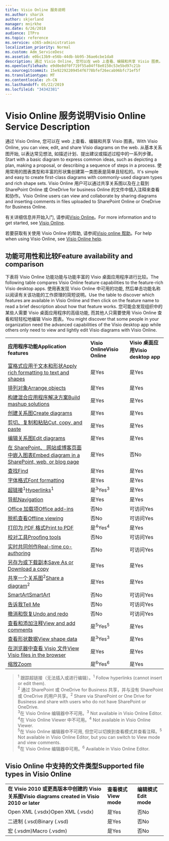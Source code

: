 ```yaml
---
title: Visio Online 服务说明
ms.author: sharik
author: skjerland
manager: mnirkhe
ms.date: 6/26/2018
audience: ITPro
ms.topic: reference
ms.service: o365-administration
localization_priority: Normal
ms.custom: Adm_ServiceDesc
ms.assetid: e0bc13b9-e56b-44db-bb95-36ae6cbe1da8
description: 通过 Visio Online, 您可以在 web 上查看、编辑和共享 Visio 图表。 从基本关系图开始, 以表达常见想法, 如描述计划、提出建议或描述过程中的一系列步骤。 使用常用的图表类型和丰富的形状集创建第一类图表是简单且轻松的。 Visio Online 用户可以通过共享关系图以及在上载到 SharePoint Online 或 OneDrive for business Online 的文件中插入注释来查看和协作。
ms.openlocfilehash: e9d0e8df0f719f55a04ff8e0150c53e5bd97c21b
ms.sourcegitcommit: 15e92292209454f6778bfef26ecab96bfc71ef5f
ms.translationtype: MT
ms.contentlocale: zh-CN
ms.lasthandoff: 05/22/2019
ms.locfileid: "34342381"
---
```

# <a name="visio-online-service-description"></a><span data-ttu-id="6aa1b-106">Visio Online 服务说明</span><span class="sxs-lookup"><span data-stu-id="6aa1b-106">Visio Online Service Description</span></span>

<span data-ttu-id="6aa1b-107">通过 Visio Online, 您可以在 web 上查看、编辑和共享 Visio 图表。</span><span class="sxs-lookup"><span data-stu-id="6aa1b-107">With Visio Online, you can view, edit, and share Visio diagrams on the web.</span></span> <span data-ttu-id="6aa1b-108">从基本关系图开始, 以表达常见想法, 如描述计划、提出建议或描述过程中的一系列步骤。</span><span class="sxs-lookup"><span data-stu-id="6aa1b-108">Start with a basic diagram to express common ideas, such as depicting a plan, making a proposal, or describing a sequence of steps in a process.</span></span> <span data-ttu-id="6aa1b-109">使用常用的图表类型和丰富的形状集创建第一类图表是简单且轻松的。</span><span class="sxs-lookup"><span data-stu-id="6aa1b-109">It's simple and easy to create first-class diagrams with commonly-used diagram types and rich shape sets.</span></span> <span data-ttu-id="6aa1b-110">Visio Online 用户可以通过共享关系图以及在上载到 SharePoint Online 或 OneDrive for business Online 的文件中插入注释来查看和协作。</span><span class="sxs-lookup"><span data-stu-id="6aa1b-110">Visio Online users can view and collaborate by sharing diagrams and inserting comments in files uploaded to SharePoint Online or OneDrive for Business Online.</span></span>
  
<span data-ttu-id="6aa1b-111">有关详细信息并开始入门, 请参阅[Visio Online](https://products.office.com/en-US/visio/visio-online)。</span><span class="sxs-lookup"><span data-stu-id="6aa1b-111">For more information and to get started, see [Visio Online](https://products.office.com/en-US/visio/visio-online).</span></span>
  
<span data-ttu-id="6aa1b-112">若要获取有关使用 Visio Online 的帮助, 请参阅[Visio online 帮助](https://go.microsoft.com/fwlink/?linkid=855982)。</span><span class="sxs-lookup"><span data-stu-id="6aa1b-112">For help when using Visio Online, see [Visio Online help](https://go.microsoft.com/fwlink/?linkid=855982).</span></span>
  
## <a name="feature-availability-and-comparison"></a><span data-ttu-id="6aa1b-113">功能可用性和比较</span><span class="sxs-lookup"><span data-stu-id="6aa1b-113">Feature availability and comparison</span></span>

<span data-ttu-id="6aa1b-114">下表将 Visio Online 功能功能与功能丰富的 Visio 桌面应用程序进行比较。</span><span class="sxs-lookup"><span data-stu-id="6aa1b-114">The following table compares Visio Online feature capabilities to the feature-rich Visio desktop apps.</span></span> <span data-ttu-id="6aa1b-115">使用表发现 Visio Online 中可用的功能, 然后单击功能名称以阅读有关该功能的工作原理的简短说明。</span><span class="sxs-lookup"><span data-stu-id="6aa1b-115">Use the table to discover which features are available in Visio Online and then click on the feature name to read a brief description about how that feature works.</span></span> <span data-ttu-id="6aa1b-116">您可能会发现组织中的某些人需要 Visio 桌面应用程序的高级功能, 而其他人只需要使用 Visio Online 查看和轻轻松地编辑 Visio 图表。</span><span class="sxs-lookup"><span data-stu-id="6aa1b-116">You might discover that some people in your organization need the advanced capabilities of the Visio desktop app while others only need to view and lightly edit Visio diagrams with Visio Online.</span></span> 
  
||||
|:-----|:-----|:-----|
|<span data-ttu-id="6aa1b-117">**应用程序功能**</span><span class="sxs-lookup"><span data-stu-id="6aa1b-117">**Application features**</span></span> <br/> |<span data-ttu-id="6aa1b-118">**Visio Online**</span><span class="sxs-lookup"><span data-stu-id="6aa1b-118">**Visio Online**</span></span> <br/> |<span data-ttu-id="6aa1b-119">**Visio 桌面应用**</span><span class="sxs-lookup"><span data-stu-id="6aa1b-119">**Visio desktop app**</span></span> <br/> |
|[<span data-ttu-id="6aa1b-120">富格式应用于文本和形状</span><span class="sxs-lookup"><span data-stu-id="6aa1b-120">Apply rich formatting to text and shapes</span></span>](visio-online.md#BM_1) <br/> |<span data-ttu-id="6aa1b-121">是</span><span class="sxs-lookup"><span data-stu-id="6aa1b-121">Yes</span></span>  <br/> |<span data-ttu-id="6aa1b-122">是</span><span class="sxs-lookup"><span data-stu-id="6aa1b-122">Yes</span></span>  <br/> |
|[<span data-ttu-id="6aa1b-123">排列对象</span><span class="sxs-lookup"><span data-stu-id="6aa1b-123">Arrange objects</span></span>](visio-online.md#BM_2) <br/> |<span data-ttu-id="6aa1b-124">是</span><span class="sxs-lookup"><span data-stu-id="6aa1b-124">Yes</span></span>  <br/> |<span data-ttu-id="6aa1b-125">是</span><span class="sxs-lookup"><span data-stu-id="6aa1b-125">Yes</span></span>  <br/> |
|[<span data-ttu-id="6aa1b-126">构建混合应用程序解决方案</span><span class="sxs-lookup"><span data-stu-id="6aa1b-126">Build mashup solutions</span></span>](visio-online.md#BM_3) <br/> |<span data-ttu-id="6aa1b-127">是</span><span class="sxs-lookup"><span data-stu-id="6aa1b-127">Yes</span></span>  <br/> |<span data-ttu-id="6aa1b-128">是</span><span class="sxs-lookup"><span data-stu-id="6aa1b-128">Yes</span></span>  <br/> |
|[<span data-ttu-id="6aa1b-129">创建关系图</span><span class="sxs-lookup"><span data-stu-id="6aa1b-129">Create diagrams</span></span>](visio-online.md#BM_4) <br/> |<span data-ttu-id="6aa1b-130">是</span><span class="sxs-lookup"><span data-stu-id="6aa1b-130">Yes</span></span>  <br/> |<span data-ttu-id="6aa1b-131">是</span><span class="sxs-lookup"><span data-stu-id="6aa1b-131">Yes</span></span>  <br/> |
|[<span data-ttu-id="6aa1b-132">剪切、复制和粘贴</span><span class="sxs-lookup"><span data-stu-id="6aa1b-132">Cut, copy, and paste</span></span>](visio-online.md#BM_5) <br/> |<span data-ttu-id="6aa1b-133">是</span><span class="sxs-lookup"><span data-stu-id="6aa1b-133">Yes</span></span>  <br/> |<span data-ttu-id="6aa1b-134">是</span><span class="sxs-lookup"><span data-stu-id="6aa1b-134">Yes</span></span>  <br/> |
|[<span data-ttu-id="6aa1b-135">编辑关系图</span><span class="sxs-lookup"><span data-stu-id="6aa1b-135">Edit diagrams</span></span>](visio-online.md#BM_6) <br/> |<span data-ttu-id="6aa1b-136">是</span><span class="sxs-lookup"><span data-stu-id="6aa1b-136">Yes</span></span>  <br/> |<span data-ttu-id="6aa1b-137">是</span><span class="sxs-lookup"><span data-stu-id="6aa1b-137">Yes</span></span>  <br/> |
|[<span data-ttu-id="6aa1b-138">在 SharePoint、 网站或博客页面中嵌入图表</span><span class="sxs-lookup"><span data-stu-id="6aa1b-138">Embed diagram in a SharePoint, web, or blog page</span></span>](visio-online.md#BM_7) <br/> |<span data-ttu-id="6aa1b-139">是</span><span class="sxs-lookup"><span data-stu-id="6aa1b-139">Yes</span></span>  <br/> |<span data-ttu-id="6aa1b-140">否</span><span class="sxs-lookup"><span data-stu-id="6aa1b-140">No</span></span>  <br/> |
|[<span data-ttu-id="6aa1b-141">查找</span><span class="sxs-lookup"><span data-stu-id="6aa1b-141">Find</span></span>](visio-online.md#BM_8) <br/> |<span data-ttu-id="6aa1b-142">是</span><span class="sxs-lookup"><span data-stu-id="6aa1b-142">Yes</span></span>  <br/> |<span data-ttu-id="6aa1b-143">是</span><span class="sxs-lookup"><span data-stu-id="6aa1b-143">Yes</span></span>  <br/> |
|[<span data-ttu-id="6aa1b-144">字体格式</span><span class="sxs-lookup"><span data-stu-id="6aa1b-144">Font formatting</span></span>](visio-online.md#BM_9) <br/> |<span data-ttu-id="6aa1b-145">是</span><span class="sxs-lookup"><span data-stu-id="6aa1b-145">Yes</span></span>  <br/> |<span data-ttu-id="6aa1b-146">是</span><span class="sxs-lookup"><span data-stu-id="6aa1b-146">Yes</span></span>  <br/> |
|<span data-ttu-id="6aa1b-147">[超链接](visio-online.md#BM_10)<sup>1</sup></span><span class="sxs-lookup"><span data-stu-id="6aa1b-147">[Hyperlinks](visio-online.md#BM_10)<sup>1</sup></span></span> <br/> |<span data-ttu-id="6aa1b-148">是<sup>3</sup></span><span class="sxs-lookup"><span data-stu-id="6aa1b-148">Yes<sup>3</sup></span></span> <br/> |<span data-ttu-id="6aa1b-149">是</span><span class="sxs-lookup"><span data-stu-id="6aa1b-149">Yes</span></span>  <br/> |
|[<span data-ttu-id="6aa1b-150">导航</span><span class="sxs-lookup"><span data-stu-id="6aa1b-150">Navigation</span></span>](visio-online.md#BM_11) <br/> |<span data-ttu-id="6aa1b-151">是</span><span class="sxs-lookup"><span data-stu-id="6aa1b-151">Yes</span></span>  <br/> |<span data-ttu-id="6aa1b-152">是</span><span class="sxs-lookup"><span data-stu-id="6aa1b-152">Yes</span></span>  <br/> |
|[<span data-ttu-id="6aa1b-153">Office 加载项</span><span class="sxs-lookup"><span data-stu-id="6aa1b-153">Office add-ins</span></span>](visio-online.md#BM_12) <br/> |<span data-ttu-id="6aa1b-154">否</span><span class="sxs-lookup"><span data-stu-id="6aa1b-154">No</span></span>  <br/> |<span data-ttu-id="6aa1b-155">可访问</span><span class="sxs-lookup"><span data-stu-id="6aa1b-155">Yes</span></span>  <br/> |
|[<span data-ttu-id="6aa1b-156">脱机查看</span><span class="sxs-lookup"><span data-stu-id="6aa1b-156">Offline viewing</span></span>](visio-online.md#BM_13) <br/> |<span data-ttu-id="6aa1b-157">否</span><span class="sxs-lookup"><span data-stu-id="6aa1b-157">No</span></span>  <br/> |<span data-ttu-id="6aa1b-158">可访问</span><span class="sxs-lookup"><span data-stu-id="6aa1b-158">Yes</span></span>  <br/> |
|[<span data-ttu-id="6aa1b-159">打印为 PDF 格式</span><span class="sxs-lookup"><span data-stu-id="6aa1b-159">Print to PDF </span></span>](visio-online.md#BM_14) <br/> |<span data-ttu-id="6aa1b-160">是<sup>4</sup></span><span class="sxs-lookup"><span data-stu-id="6aa1b-160">Yes<sup>4</sup></span></span> <br/> |<span data-ttu-id="6aa1b-161">是</span><span class="sxs-lookup"><span data-stu-id="6aa1b-161">Yes</span></span>  <br/> |
|[<span data-ttu-id="6aa1b-162">校对工具</span><span class="sxs-lookup"><span data-stu-id="6aa1b-162">Proofing tools</span></span>](visio-online.md#BM_15) <br/> |<span data-ttu-id="6aa1b-163">否</span><span class="sxs-lookup"><span data-stu-id="6aa1b-163">No</span></span>  <br/> |<span data-ttu-id="6aa1b-164">可访问</span><span class="sxs-lookup"><span data-stu-id="6aa1b-164">Yes</span></span>  <br/> |
|[<span data-ttu-id="6aa1b-165">实时共同创作</span><span class="sxs-lookup"><span data-stu-id="6aa1b-165">Real-time co-authoring</span></span>](visio-online.md#BM_16) <br/> |<span data-ttu-id="6aa1b-166">否</span><span class="sxs-lookup"><span data-stu-id="6aa1b-166">No</span></span>  <br/> |<span data-ttu-id="6aa1b-167">可访问</span><span class="sxs-lookup"><span data-stu-id="6aa1b-167">Yes</span></span>  <br/> |
|[<span data-ttu-id="6aa1b-168">另存为或下载副本</span><span class="sxs-lookup"><span data-stu-id="6aa1b-168">Save As or Download a copy</span></span>](visio-online.md#BM_17) <br/> |<span data-ttu-id="6aa1b-169">是</span><span class="sxs-lookup"><span data-stu-id="6aa1b-169">Yes</span></span>  <br/> |<span data-ttu-id="6aa1b-170">是</span><span class="sxs-lookup"><span data-stu-id="6aa1b-170">Yes</span></span>  <br/> |
|<span data-ttu-id="6aa1b-171">[共享一个关系图](visio-online.md#BM_18)<sup>2</sup></span><span class="sxs-lookup"><span data-stu-id="6aa1b-171">[Share a diagram](visio-online.md#BM_18)<sup>2</sup></span></span> <br/> |<span data-ttu-id="6aa1b-172">是</span><span class="sxs-lookup"><span data-stu-id="6aa1b-172">Yes</span></span>  <br/> |<span data-ttu-id="6aa1b-173">是</span><span class="sxs-lookup"><span data-stu-id="6aa1b-173">Yes</span></span>  <br/> |
|[<span data-ttu-id="6aa1b-174">SmartArt</span><span class="sxs-lookup"><span data-stu-id="6aa1b-174">SmartArt</span></span>](visio-online.md#BM_19) <br/> |<span data-ttu-id="6aa1b-175">否</span><span class="sxs-lookup"><span data-stu-id="6aa1b-175">No</span></span>  <br/> |<span data-ttu-id="6aa1b-176">可访问</span><span class="sxs-lookup"><span data-stu-id="6aa1b-176">Yes</span></span>  <br/> |
|[<span data-ttu-id="6aa1b-177">告诉我</span><span class="sxs-lookup"><span data-stu-id="6aa1b-177">Tell Me</span></span>](visio-online.md#BM_20) <br/> |<span data-ttu-id="6aa1b-178">否</span><span class="sxs-lookup"><span data-stu-id="6aa1b-178">No</span></span>  <br/> |<span data-ttu-id="6aa1b-179">可访问</span><span class="sxs-lookup"><span data-stu-id="6aa1b-179">Yes</span></span>  <br/> |
|[<span data-ttu-id="6aa1b-180">撤消和恢复</span><span class="sxs-lookup"><span data-stu-id="6aa1b-180">Undo and redo</span></span>](visio-online.md#BM_21) <br/> |<span data-ttu-id="6aa1b-181">否</span><span class="sxs-lookup"><span data-stu-id="6aa1b-181">No</span></span>  <br/> |<span data-ttu-id="6aa1b-182">可访问</span><span class="sxs-lookup"><span data-stu-id="6aa1b-182">Yes</span></span>  <br/> |
|[<span data-ttu-id="6aa1b-183">查看和添加注释</span><span class="sxs-lookup"><span data-stu-id="6aa1b-183">View and add comments</span></span>](visio-online.md#BM_22) <br/> |<span data-ttu-id="6aa1b-184">是<sup>5</sup></span><span class="sxs-lookup"><span data-stu-id="6aa1b-184">Yes<sup>5</sup></span></span> <br/> |<span data-ttu-id="6aa1b-185">是</span><span class="sxs-lookup"><span data-stu-id="6aa1b-185">Yes</span></span>  <br/> |
|[<span data-ttu-id="6aa1b-186">查看形状数据</span><span class="sxs-lookup"><span data-stu-id="6aa1b-186">View shape data</span></span>](visio-online.md#BM_23) <br/> |<span data-ttu-id="6aa1b-187">是<sup>3</sup></span><span class="sxs-lookup"><span data-stu-id="6aa1b-187">Yes<sup>3</sup></span></span> <br/> |<span data-ttu-id="6aa1b-188">是</span><span class="sxs-lookup"><span data-stu-id="6aa1b-188">Yes</span></span>  <br/> |
|[<span data-ttu-id="6aa1b-189">在浏览器中查看 Visio 文件</span><span class="sxs-lookup"><span data-stu-id="6aa1b-189">View Visio files in the browser</span></span>](visio-online.md#BM_24) <br/> |<span data-ttu-id="6aa1b-190">是</span><span class="sxs-lookup"><span data-stu-id="6aa1b-190">Yes</span></span>  <br/> |<span data-ttu-id="6aa1b-191">是</span><span class="sxs-lookup"><span data-stu-id="6aa1b-191">Yes</span></span>  <br/> |
|[<span data-ttu-id="6aa1b-192">缩放</span><span class="sxs-lookup"><span data-stu-id="6aa1b-192">Zoom</span></span>](visio-online.md#BM_25) <br/> |<span data-ttu-id="6aa1b-193">是<sup>6</sup></span><span class="sxs-lookup"><span data-stu-id="6aa1b-193">Yes<sup>6</sup></span></span> <br/> |<span data-ttu-id="6aa1b-194">是</span><span class="sxs-lookup"><span data-stu-id="6aa1b-194">Yes</span></span>  <br/> |
   
> <span data-ttu-id="6aa1b-195"><sup>1</sup> 跟踪超链接（无法插入或进行编辑）。</span><span class="sxs-lookup"><span data-stu-id="6aa1b-195"><sup>1</sup> Follow hyperlinks (cannot insert or edit them).</span></span> 
<br/><span data-ttu-id="6aa1b-196"><sup>2</sup> 通过 SharePoint 或 OneDrive for Business 共享，并与没有 SharePoint 或 OneDrive 的用户共享。</span><span class="sxs-lookup"><span data-stu-id="6aa1b-196"><sup>2</sup> Share via SharePoint or One Drive for Business and share with users who do not have SharePoint or OneDrive.</span></span> 
<br/> <span data-ttu-id="6aa1b-197"><sup>3</sup>在 Visio Online 编辑器中不可用。</span><span class="sxs-lookup"><span data-stu-id="6aa1b-197"><sup>3</sup> Not available in Visio Online Editor.</span></span>
<br/><span data-ttu-id="6aa1b-198"><sup>4</sup>在 Visio Online Viewer 中不可用。</span><span class="sxs-lookup"><span data-stu-id="6aa1b-198"><sup>4</sup> Not available in Visio Online Viewer.</span></span> 
<br/><span data-ttu-id="6aa1b-199"><sup>5</sup>在 Visio Online 编辑器中不可用, 但您可以切换到查看模式并查看注释。</span><span class="sxs-lookup"><span data-stu-id="6aa1b-199"><sup>5</sup> Not available in Visio Online Editor, but you can switch to View mode and view comments.</span></span> 
<br/><span data-ttu-id="6aa1b-200"><sup>6</sup>在 Visio Online 编辑器中可用。</span><span class="sxs-lookup"><span data-stu-id="6aa1b-200"><sup>6</sup> Available in Visio Online Editor.</span></span> 
  
## <a name="supported-file-types-in-visio-online"></a><span data-ttu-id="6aa1b-201">Visio Online 中支持的文件类型</span><span class="sxs-lookup"><span data-stu-id="6aa1b-201">Supported file types in Visio Online</span></span>

||||
|:-----|:-----|:-----|
|<span data-ttu-id="6aa1b-202">**在 Visio 2010 或更高版本中创建的 Visio 关系图**</span><span class="sxs-lookup"><span data-stu-id="6aa1b-202">**Visio diagrams created in Visio 2010 or later**</span></span> <br/> |<span data-ttu-id="6aa1b-203">**查看模式**</span><span class="sxs-lookup"><span data-stu-id="6aa1b-203">**View mode**</span></span> <br/> |<span data-ttu-id="6aa1b-204">**编辑模式**</span><span class="sxs-lookup"><span data-stu-id="6aa1b-204">**Edit mode**</span></span> <br/> |
|<span data-ttu-id="6aa1b-205">Open XML (.vsdx)</span><span class="sxs-lookup"><span data-stu-id="6aa1b-205">Open XML (.vsdx)</span></span>  <br/> |<span data-ttu-id="6aa1b-206">是</span><span class="sxs-lookup"><span data-stu-id="6aa1b-206">Yes</span></span>  <br/> |<span data-ttu-id="6aa1b-207">否</span><span class="sxs-lookup"><span data-stu-id="6aa1b-207">No</span></span>  <br/> |
|<span data-ttu-id="6aa1b-208">二进制 (.vsd)</span><span class="sxs-lookup"><span data-stu-id="6aa1b-208">Binary (.vsd)</span></span>  <br/> |<span data-ttu-id="6aa1b-209">是</span><span class="sxs-lookup"><span data-stu-id="6aa1b-209">Yes</span></span>  <br/> |<span data-ttu-id="6aa1b-210">否</span><span class="sxs-lookup"><span data-stu-id="6aa1b-210">No</span></span>  <br/> |
|<span data-ttu-id="6aa1b-211">宏 (.vsdm)</span><span class="sxs-lookup"><span data-stu-id="6aa1b-211">Macro (.vsdm)</span></span>  <br/> |<span data-ttu-id="6aa1b-212">是</span><span class="sxs-lookup"><span data-stu-id="6aa1b-212">Yes</span></span>  <br/> |<span data-ttu-id="6aa1b-213">否</span><span class="sxs-lookup"><span data-stu-id="6aa1b-213">No</span></span>  <br/> |
   

